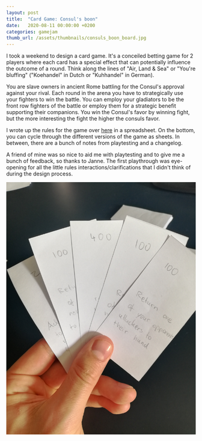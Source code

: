 ```yaml
---
layout: post
title:  "Card Game: Consul's boon"
date:   2020-08-11 00:00:00 +0200
categories: gamejam
thumb_url: /assets/thumbnails/consuls_boon_board.jpg
---
```


I took a weekend to design a card game. It's a conceiled betting game for 2 players where each card has a special effect that can potentially influence the outcome of a round. Think along the lines of "Air, Land & Sea" or "You're bluffing" ("Koehandel" in Dutch or "Kuhhandel" in German). 

You are slave owners in ancient Rome battling for the Consul's approval against your rival. Each round in the arena you have to strategically use your fighters to win the battle. You can employ your gladiators to be the front row fighters of the battle or employ them for a strategic benefit supporting their companions. You win the Consul's favor by winning fight, but the more interesting the fight the higher the consuls favor. 			
			
I wrote up the rules for the game over [here](https://docs.google.com/spreadsheets/d/1sJiZ7btWnKski5YlvTz3AM39rIdINFHYap7aYFX5b5Y/edit?usp=sharing)	in a spreadsheet. On the bottom, you can cycle through the different versions of the game as sheets. In between, there are a bunch of notes from playtesting and a changelog.

A friend of mine was so nice to aid me with playtesting and to give me a bunch of feedback, so thanks to Janne. The first playthrough was eye-opening for all the little rules interactions/clarifications that I didn't think of during the design process. 

![A sample hand. Potential to be a hand model?](/assets/screenshots/consuls_boon_hand.jpg)